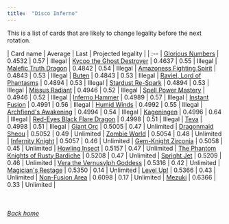 ```yaml
---
title:  "Disco Inferno"
---
```


This is a list of cards that are likely to change legality before the next rotation.

| Card name | Average | Last | Projected legality |
| :-- |
[Glorious Numbers](https://db.ygoprodeck.com/card/?search=Glorious%20Numbers) | 0.4532 | 0.57 | Illegal |
[Kycoo the Ghost Destroyer](https://db.ygoprodeck.com/card/?search=Kycoo%20the%20Ghost%20Destroyer) | 0.4637 | 0.55 | Illegal |
[Malefic Truth Dragon](https://db.ygoprodeck.com/card/?search=Malefic%20Truth%20Dragon) | 0.4842 | 0.54 | Illegal |
[Amazoness Fighting Spirit](https://db.ygoprodeck.com/card/?search=Amazoness%20Fighting%20Spirit) | 0.4843 | 0.53 | Illegal |
[Buten](https://db.ygoprodeck.com/card/?search=Buten) | 0.4843 | 0.53 | Illegal |
[Raviel, Lord of Phantasms](https://db.ygoprodeck.com/card/?search=Raviel,%20Lord%20of%20Phantasms) | 0.4894 | 0.53 | Illegal |
[Stardust Re-Spark](https://db.ygoprodeck.com/card/?search=Stardust%20Re-Spark) | 0.4894 | 0.53 | Illegal |
[Missus Radiant](https://db.ygoprodeck.com/card/?search=Missus%20Radiant) | 0.4946 | 0.52 | Illegal |
[Spell Power Mastery](https://db.ygoprodeck.com/card/?search=Spell%20Power%20Mastery) | 0.4946 | 0.52 | Illegal |
[Inferno Hammer](https://db.ygoprodeck.com/card/?search=Inferno%20Hammer) | 0.4989 | 0.57 | Illegal |
[Instant Fusion](https://db.ygoprodeck.com/card/?search=Instant%20Fusion) | 0.4991 | 0.56 | Illegal |
[Humid Winds](https://db.ygoprodeck.com/card/?search=Humid%20Winds) | 0.4992 | 0.55 | Illegal |
[Archfiend's Awakening](https://db.ygoprodeck.com/card/?search=Archfiend's%20Awakening) | 0.4994 | 0.54 | Illegal |
[Kageningen](https://db.ygoprodeck.com/card/?search=Kageningen) | 0.4996 | 0.64 | Illegal |
[Red-Eyes Black Flare Dragon](https://db.ygoprodeck.com/card/?search=Red-Eyes%20Black%20Flare%20Dragon) | 0.4998 | 0.51 | Illegal |
[Teva](https://db.ygoprodeck.com/card/?search=Teva) | 0.4998 | 0.51 | Illegal |
[Giant Orc](https://db.ygoprodeck.com/card/?search=Giant%20Orc) | 0.5005 | 0.47 | Unlimited |
[Dragonmaid Sheou](https://db.ygoprodeck.com/card/?search=Dragonmaid%20Sheou) | 0.5052 | 0.49 | Unlimited |
[Zombie World](https://db.ygoprodeck.com/card/?search=Zombie%20World) | 0.5054 | 0.48 | Unlimited |
[Infernity Knight](https://db.ygoprodeck.com/card/?search=Infernity%20Knight) | 0.5057 | 0.46 | Unlimited |
[Gem-Knight Zirconia](https://db.ygoprodeck.com/card/?search=Gem-Knight%20Zirconia) | 0.5058 | 0.45 | Unlimited |
[Howling Insect](https://db.ygoprodeck.com/card/?search=Howling%20Insect) | 0.5157 | 0.47 | Unlimited |
[The Phantom Knights of Rusty Bardiche](https://db.ygoprodeck.com/card/?search=The%20Phantom%20Knights%20of%20Rusty%20Bardiche) | 0.5208 | 0.47 | Unlimited |
[Spright Jet](https://db.ygoprodeck.com/card/?search=Spright%20Jet) | 0.5209 | 0.46 | Unlimited |
[Vera the Vernusylph Goddess](https://db.ygoprodeck.com/card/?search=Vera%20the%20Vernusylph%20Goddess) | 0.5316 | 0.42 | Unlimited |
[Magician's Restage](https://db.ygoprodeck.com/card/?search=Magician's%20Restage) | 0.5350 | 0.14 | Unlimited |
[Level Up!](https://db.ygoprodeck.com/card/?search=Level%20Up!) | 0.5366 | 0.43 | Unlimited |
[Non-Fusion Area](https://db.ygoprodeck.com/card/?search=Non-Fusion%20Area) | 0.6098 | 0.17 | Unlimited |
[Mezuki](https://db.ygoprodeck.com/card/?search=Mezuki) | 0.6366 | 0.33 | Unlimited |

<br>

###### [Back home](index)